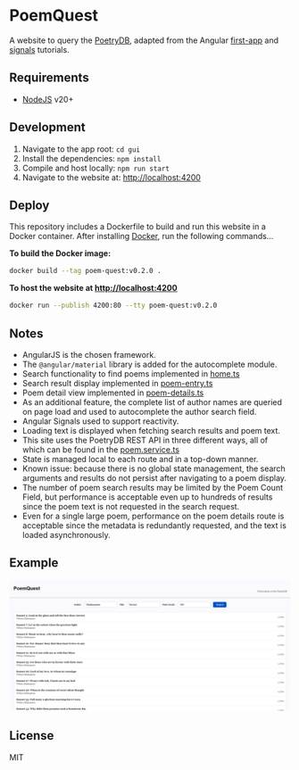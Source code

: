 PoemQuest
=========
A website to query the [PoetryDB](https://poetrydb.org), adapted from the Angular [first-app](https://angular.dev/tutorials/first-app) and [signals](https://angular.dev/tutorials/signals) tutorials.

Requirements
------------
- [NodeJS](https://nodejs.org) v20+

Development
-----------
1. Navigate to the app root: `cd gui`
2. Install the dependencies: `npm install`
3. Compile and host locally: `npm run start`
4. Navigate to the website at: [http://localhost:4200](http://localhost:4200)

Deploy
------

This repository includes a Dockerfile to build and run this website in a Docker container.
After installing [Docker](https://www.docker.com/), run the following commands...

**To build the Docker image:**
```bash
docker build --tag poem-quest:v0.2.0 .
```

**To host the website at [http://localhost:4200](http://localhost:4200)**
```bash
docker run --publish 4200:80 --tty poem-quest:v0.2.0
```

Notes
-----
- AngularJS is the chosen framework.
- The `@angular/material` library is added for the autocomplete module.
- Search functionality to find poems implemented in [home.ts](gui/src/app/home/home.ts)
- Search result display implemented in [poem-entry.ts](gui/src/app/poem-entry/poem-entry.ts)
- Poem detail view implemented in [poem-details.ts](gui/src/app/poem-details/poem-details.ts)
- As an additional feature, the complete list of author names are queried on page load and used to autocomplete the author search field.
- Angular Signals used to support reactivity.
- Loading text is displayed when fetching search results and poem text.
- This site uses the PoetryDB REST API in three different ways, all of which can be found in the [poem.service.ts](gui/src/app/poem.service.ts)
- State is managed local to each route and in a top-down manner.
- Known issue: because there is no global state management, the search arguments and results do not persist after navigating to a poem display.
- The number of poem search results may be limited by the Poem Count Field, but performance is acceptable even up to hundreds of results since the poem text is not requested in the search request.
- Even for a single large poem, performance on the poem details route is acceptable since the metadata is redundantly requested, and the text is loaded asynchronously.

Example
-------
![gui-example](media/gui-example.jpg)

License
-------
MIT
